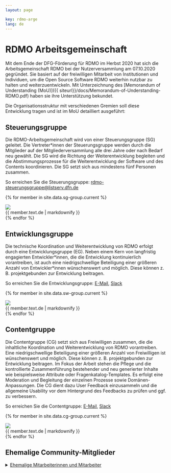 ```yaml
---
layout: page

key: rdmo-arge
lang: de
---
```

<style>
    .size { 
        width:15px; 
        height:15px;}
</style>

# RDMO Arbeitsgemeinschaft 

Mit dem Ende der DFG-Förderung für RDMO im Herbst 2020 hat sich die Arbeitsgemeinschaft RDMO bei der Nutzerversammlung am 07.10.2020 gegründet. Sie basiert auf der freiwilligen Mitarbeit von Institutionen und Individuen, um die Open Source Software RDMO weiterhin nutzbar zu halten und weiterzuentwickeln.
Mit Unterzeichnung des [Memorandum of Understanding (MoU)]({{ siteurl}}/docs/Memorandum-of-Understanding-RDMO.pdf) haben sie ihre Unterstützung bekundet.

Die Organisationsstruktur mit verschiedenen Gremien soll diese Entwicklung tragen und ist im MoU detailliert ausgeführt:

## Steuerungsgruppe

Die RDMO-Arbeitsgemeinschaft wird von einer Steuerungsgruppe (SG) geleitet. Die Vertreter\*innen der Steuerungsgruppe werden durch die Mitglieder auf der Mitgliederversammlung alle drei Jahre oder nach Bedarf neu gewählt.
Die SG wird die Richtung der Weiterentwicklung begleiten und die Abstimmungsprozesse für die Weiterentwicklung der Software und des Contents koordinieren. Die SG setzt sich aus mindestens fünf Personen zusammen. 

So erreichen Sie die Steuerungsgruppe: rdmo-steuerungsgruppe@listserv.dfn.de

{% for member in site.data.sg-group.current %}
<div class="team-member">
    <img src="{{ site.baseurl }}/{{ member.image}}" />
    <div class="team-member-info">
        {{ member.text.de | markdownify }}
    </div>
</div>
{% endfor %}


## Entwicklungsgruppe

Die technische Koordination und Weiterentwicklung von RDMO erfolgt durch eine Entwicklungsgruppe (EG). Neben einem Kern von langfristig engagierten
Entwickler\*innen, die die Entwicklung kontinuierlich vorantreiben, ist auch eine niedrigschwellige Beteiligung einer größeren Anzahl von Entwickler\*innen wünschenswert und möglich. Diese können z. B. projektgebunden zur Entwicklung beitragen.

So erreichen Sie die Entwicklungsgruppe: [E-Mail](), [Slack](https://rdmo.slack.com/archives/CFRAZJ9LG)

{% for member in site.data.sw-group.current %}
<div class="team-member">
    <img src="{{ site.baseurl }}/{{ member.image}}" />
    <div class="team-member-info">
        {{ member.text.de | markdownify }}
    </div>
</div>
{% endfor %}

## Contentgruppe

Die Contentgruppe (CG) setzt sich aus Freiwilligen zusammen, die die inhaltliche Koordination und Weiterentwicklung von RDMO vorantreiben. Eine niedrigschwellige Beteiligung einer größeren Anzahl von Freiwilligen ist wünschenswert und möglich. Diese können z. B. projektgebunden zur Entwicklung beitragen.
Im Fokus der Arbeit stehen die Pflege und die kontrollierte Zusammenführung bestehender und neu generierter Inhalte wie beispielsweise Attribute oder Fragenkatalog-Templates. Es erfolgt eine Moderation und Begleitung der einzelnen Prozesse sowie Domänen-Anpassungen. Die CG dient dazu User Feedback einzusammeln und die allgemeine Usability vor dem Hintergrund des Feedbacks zu prüfen und ggf. zu verbessern.

So erreichen Sie die Contentgruppe: [E-Mail](rdmo-contentgruppe@listserv.dfn.de), [Slack](https://rdmo.slack.com/archives/C8B6VCKJ9)

{% for member in site.data.cg-group.current %}
<div class="team-member">
    <img src="{{ site.baseurl }}/{{ member.image}}" />
    <div class="team-member-info">
        {{ member.text.de | markdownify }}
    </div>
</div>
{% endfor %}


## Ehemalige Community-Mitglieder 

<details>
  <summary><u>Ehemalige Mitarbeiterinnen und Mitarbeiter</u></summary>
  {% for member in site.data.former %}
<div class="team-member">
    <img src="{{ site.baseurl }}/{{ member.image}}" />
    <div class="team-member-info">
        {{ member.text.de | markdownify }}
    </div>
</div>
{% endfor %}
</details>
